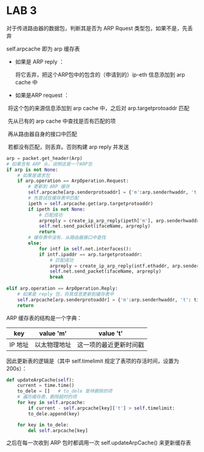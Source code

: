 # LAB 3

对于传进路由器的数据包，判断其是否为 ARP Rquest 类型包，如果不是，先丢弃

self.arpcache 即为 arp 缓存表

- 如果是 ARP reply ：

  将它丢弃，把这个ARP包中的包含的（申请到的）ip-eth 信息添加到 arp cache 中

- 如果是ARP request ：

​	将这个包的来源信息添加到 arp cache 中，之后对 arp.targetprotoaddr 匹配

​	先从已有的 arp cache 中查找是否有匹配的项

​	再从路由器自身的接口中匹配

​	若都没有匹配，则丢弃。否则构建 arp reply 并发送

```python
arp = packet.get_header(Arp)
# 如果含有 ARP 头，说明这是一个ARP包
if arp is not None:
    # 如果是请求包
    if arp.operation == ArpOperation.Request:
        # 更新到 ARP 缓存
        self.arpcache[arp.senderprotoaddr] = {'m':arp.senderhwaddr, 't': time.time()}
        # 先尝试在缓存表中匹配
        ipeth = self.arpcache.get(arp.targetprotoaddr)
        if ipeth is not None:
            # 匹配成功
            arpreply = create_ip_arp_reply(ipeth['m'], arp.senderhwaddr, arp.targetprotoaddr, arp.senderprotoaddr)
            self.net.send_packet(ifaceName, arpreply)
            return
        # 缓存表中没有，从路由器接口中查找
        else:
            for intf in self.net.interfaces():
            if intf.ipaddr == arp.targetprotoaddr:
                # 匹配成功
                arpreply = create_ip_arp_reply(intf.ethaddr, arp.senderhwaddr, arp.targetprotoaddr, arp.senderprotoaddr)
                self.net.send_packet(ifaceName, arpreply)
                break
    
elif arp.operation == ArpOperation.Reply:
    # 如果是 reply 包，将其信息更新到缓存表中
    self.arpcache[arp.senderprotoaddr] = {'m':arp.senderhwaddr, 't': time.time()}
    return
```

ARP 缓存表的结构是一个字典：

| key     | value 'm'    | value 't'              |
| ------- | ------------ | ---------------------- |
| IP 地址 | 以太物理地址 | 这一项的最近更新时间戳 |

因此更新表的逻辑是（其中 self.timelimit 规定了表项的存活时间，设置为200s）：

```python
def updateArpCache(self):
    current = time.time()
    to_dele = []   # to_dele 是待删除的项
	# 遍历缓存表，删除超时的项
    for key in self.arpcache:
        if current - self.arpcache[key]['t'] > self.timelimit:
        to_dele.append(key)

    for key in to_dele:
        del self.arpcache[key]
```

之后在每一次收到 ARP 包时都调用一次 self.updateArpCache()  来更新缓存表